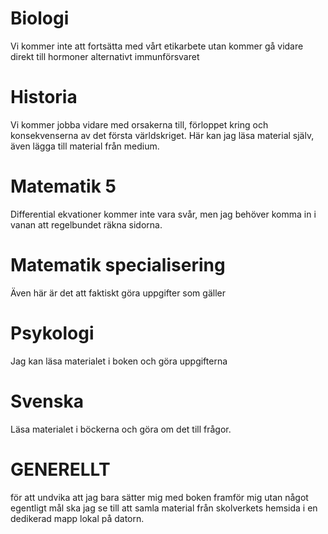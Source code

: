 # Biologi

Vi kommer inte att fortsätta med vårt etikarbete utan kommer gå vidare direkt till hormoner alternativt immunförsvaret 

# Historia

Vi kommer jobba vidare med orsakerna till, förloppet kring och konsekvenserna av det första världskriget. Här kan jag läsa material själv, även lägga till material från medium.

# Matematik 5

Differential ekvationer kommer inte vara svår, men jag behöver komma in i vanan att regelbundet räkna sidorna.

# Matematik specialisering

Även här är det att faktiskt göra uppgifter som gäller

# Psykologi

Jag kan läsa materialet i boken och göra uppgifterna

# Svenska

Läsa materialet i böckerna och göra om det till frågor.



# GENERELLT

för att undvika att jag bara sätter mig med boken framför mig utan något egentligt mål ska jag se till att samla material från skolverkets hemsida i en dedikerad mapp lokal på datorn.



